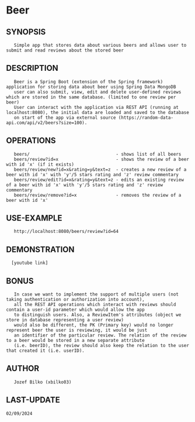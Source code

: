 # Beer
## SYNOPSIS
       Simple app that stores data about various beers and allows user to submit and read reviews about the stored beer

## DESCRIPTION
       Beer is a Spring Boot (extension of the Spring framework) application for storing data about beer using Spring Data MongoDB
       user can also submit, view, edit and delete user-defined reviews which are stored in the same database. (limited to one review per beer)
       User can interact with the application via REST API (running at localhost:8080), the initial data are loaded and saved to the database
       on start of the app via external source (https://random-data-api.com/api/v2/beers?size=100).

## OPERATIONS
       beers/                                 - shows list of all beers
       beers/review?id=x                      - shows the review of a beer with id 'x' (if it exists)
       beers/review/new?id=x&rating=y&text=z  - creates a new review of a beer with id 'x' with 'y'/5 stars rating and 'z' review commentary
       beers/review/edit?id=x&rating=y&text=z - edits an existing review of a beer with id 'x' with 'y'/5 stars rating and 'z' review commentary
       beers/review/remove?id=x               - removes the review of a beer with id 'x' 

## USE-EXAMPLE
       http://localhost:8080/beers/review?id=64

## DEMONSTRATION
      [youtube link]
      
## BONUS
       In case we want to implement the support of multiple users (not taking authentication or authorization into account),
       all the REST API operations which interact with reviews should contain a user-id parameter which would allow the app
       to distinguish users. Also, a ReviewItem's attributes (object we store in database representing a user review)
       would also be different, the PK (Primary key) would no longer represent beer the user is reviewing, it would be just
       an identifier of the particular review. The relation of the review to a beer would be stored in a new separate attribute
       (i.e. beerID), the review should also keep the relation to the user that created it (i.e. userID).

## AUTHOR
       Jozef Bilko (xbilko03)

## LAST-UPDATE
	02/09/2024
